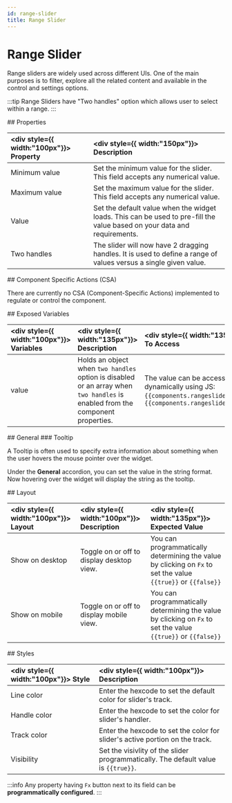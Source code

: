 ```yaml
---
id: range-slider
title: Range Slider
---
```

# Range Slider

Range sliders are widely used across different UIs. One of the main purposes is to filter, explore all the related content and available in the control and settings options.

:::tip
Range Sliders have "Two handles" option which allows user to select within a range.
:::

<div>
## Properties

| <div style={{ width:"100px"}}> Property </div> | <div style={{ width:"150px"}}> Description </div> | 
|:------------ |:-------------|
| Minimum value | Set the minimum value for the slider. This field accepts any numerical value. |
| Maximum value | Set the maximum value for the slider. This field accepts any numerical value. |
| Value | Set the default value when the widget loads. This can be used to pre-fill the value based on your data and requirements. |
| Two handles | The slider will now have 2 dragging handles. It is used to define a range of values versus a single given value. |

</div>

<div>
## Component Specific Actions (CSA)

There are currently no CSA (Component-Specific Actions) implemented to regulate or control the component.

</div>

<div>
## Exposed Variables

| <div style={{ width:"100px"}}> Variables  </div>  | <div style={{ width:"135px"}}> Description </div> | <div style={{ width:"135px"}}> How To Access </div> |
|:----------- |:----------- |:--------- |
| value | Holds an object when `two handles` option is disabled or an array when `two handles` is enabled from the component properties. | The value can be accessed dynamically using JS: `{{components.rangeslider1.value}}` or `{{components.rangeslider1.value[1]}}` |

</div>

<div>
## General
### Tooltip

A Tooltip is often used to specify extra information about something when the user hovers the mouse pointer over the widget.

Under the <b>General</b> accordion, you can set the value in the string format. Now hovering over the widget will display the string as the tooltip.

</div>

<div>
## Layout

| <div style={{ width:"100px"}}> Layout </div> | <div style={{ width:"100px"}}> Description </div> | <div style={{ width:"135px"}}> Expected Value </div> |
|:--------------- |:----------------------------------------- | :------------------------------------------------------------------------------------------------------------- |
| Show on desktop | Toggle on or off to display desktop view. | You can programmatically determining the value by clicking on `Fx` to set the value `{{true}}` or `{{false}}` |
| Show on mobile  | Toggle on or off to display mobile view.  | You can programmatically determining the value by clicking on `Fx` to set the value `{{true}}` or `{{false}}` |

</div>

<div>
## Styles

| <div style={{ width:"100px"}}> Style </div> | <div style={{ width:"100px"}}>  Description </div> | 
|:------------ |:-------------|
| Line color | Enter the hexcode to set the default color for slider's track. |
| Handle color | Enter the hexcode to set the color for slider's handler. |
| Track color | Enter the hexcode to set the color for slider's active portion on the track. |
| Visibility | Set the visivlity of the slider programmatically. The default value is `{{true}}`. |

:::info
Any property having `Fx` button next to its field can be **programmatically configured**.
:::

</div>